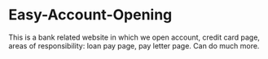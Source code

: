 # Easy-Account-Opening
This is a bank related website in which we open account, credit card page, areas of responsibility: loan pay page, pay letter page. Can do much more.
